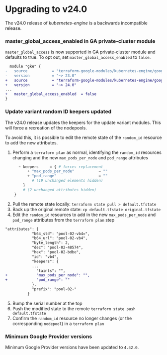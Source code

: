 # Upgrading to v24.0
The v24.0 release of *kubernetes-engine* is a backwards incompatible
release.

### master_global_access_enabled in GA private-cluster module

`master_global_access` is now supported in GA private-cluster module and defaults to true. To opt out, set `master_global_access_enabled` to `false`.

```diff
  module "gke" {
-   source           = "terraform-google-modules/kubernetes-engine/google//modules/private-cluster"
-   version          = "~> 23.0"
+   source           = "terraform-google-modules/kubernetes-engine/google//modules/private-cluster"
+   version          = "~> 24.0"
...
+   master_global_access_enabled  = false
}
```

### Update variant random ID keepers updated

The v24.0 release updates the keepers for the update variant modules. This will force a recreation of the nodepools.

To avoid this, it is possible to edit the remote state of the `random_id` resource to add the new attributes.

1. Perform a `terraform plan` as normal, identifying the `random_id` resources changing and the new `max_pods_per_node` and `pod_range` attributes
```tf
      ~ keepers     = { # forces replacement
          + "max_pods_per_node"           = ""
          + "pod_range"                   = ""
            # (19 unchanged elements hidden)
        }
        # (2 unchanged attributes hidden)
    }
```
2. Pull the remote state locally: `terraform state pull > default.tfstate`
1. Back up the original remote state: `cp default.tfstate original.tfstate`
1. Edit the `random_id` resources to add in the new `max_pods_per_node` and `pod_range` attributes from the `terraform plan` step
```diff
"attributes": {
            "b64_std": "pool-02-vb4=",
            "b64_url": "pool-02-vb4",
            "byte_length": 2,
            "dec": "pool-02-48574",
            "hex": "pool-02-bdbe",
            "id": "vb4",
            "keepers": {
            ...
              "taints": "",
+             "max_pods_per_node": "",
+             "pod_range": ""
            },
            "prefix": "pool-02-"
          }
```
5. Bump the serial number at the top
1. Push the modified state to the remote `terraform state push default.tfstate`
1. Confirm the `random_id` resource no longer changes (or the corresponding `nodepool`) in a `terraform plan`

### Minimum Google Provider versions

Minimum Google Provider versions have been updated to `4.42.0`.
